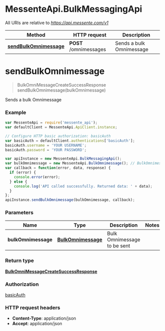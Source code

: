 # MessenteApi.BulkMessagingApi

All URIs are relative to *https://api.messente.com/v1*

Method | HTTP request | Description
------------- | ------------- | -------------
[**sendBulkOmnimessage**](BulkMessagingApi.md#sendBulkOmnimessage) | **POST** /omnimessages | Sends a bulk Omnimessage


<a name="sendBulkOmnimessage"></a>
# **sendBulkOmnimessage**
> BulkOmniMessageCreateSuccessResponse sendBulkOmnimessage(bulkOmnimessage)

Sends a bulk Omnimessage

### Example
```javascript
var MessenteApi = require('messente_api');
var defaultClient = MessenteApi.ApiClient.instance;

// Configure HTTP basic authorization: basicAuth
var basicAuth = defaultClient.authentications['basicAuth'];
basicAuth.username = 'YOUR USERNAME';
basicAuth.password = 'YOUR PASSWORD';

var apiInstance = new MessenteApi.BulkMessagingApi();
var bulkOmnimessage = new MessenteApi.BulkOmnimessage(); // BulkOmnimessage | Bulk Omnimessage to be sent
var callback = function(error, data, response) {
  if (error) {
    console.error(error);
  } else {
    console.log('API called successfully. Returned data: ' + data);
  }
};
apiInstance.sendBulkOmnimessage(bulkOmnimessage, callback);
```

### Parameters

Name | Type | Description  | Notes
------------- | ------------- | ------------- | -------------
 **bulkOmnimessage** | [**BulkOmnimessage**](BulkOmnimessage.md)| Bulk Omnimessage to be sent | 

### Return type

[**BulkOmniMessageCreateSuccessResponse**](BulkOmniMessageCreateSuccessResponse.md)

### Authorization

[basicAuth](../README.md#basicAuth)

### HTTP request headers

 - **Content-Type**: application/json
 - **Accept**: application/json

